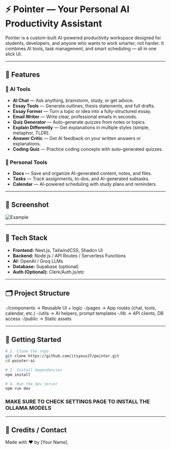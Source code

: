 # ⚡ Pointer — Your Personal AI Productivity Assistant

Pointer is a custom-built AI-powered productivity workspace designed for students, developers, and anyone who wants to work smarter, not harder. It combines AI tools, task management, and smart scheduling — all in one slick UI.

---

## 🧠 Features

### 🔹 AI Tools
- **AI Chat** — Ask anything, brainstorm, study, or get advice.
- **Essay Tools** — Generate outlines, thesis statements, and full drafts.
- **Essay Former** — Turn a topic or idea into a fully-structured essay.
- **Email Writer** — Write clear, professional emails in seconds.
- **Quiz Generator** — Auto-generate quizzes from notes or topics.
- **Explain Differently** — Get explanations in multiple styles (simple, metaphor, TLDR).
- **Answer Critic** — Get AI feedback on your written answers or explanations.
- **Coding Quiz** — Practice coding concepts with auto-generated quizzes.

### 🔹 Personal Tools
- **Docs** — Save and organize AI-generated content, notes, and files.
- **Tasks** — Track assignments, to-dos, and AI-generated subtasks.
- **Calendar** — AI-powered scheduling with study plans and reminders.

---

## 📸 Screenshot

![Example](./screenshot/example.png)

---

## 🔧 Tech Stack

- **Frontend:** Next.js, TailwindCSS, Shadcn UI
- **Backend:** Node.js / API Routes / Serverless Functions
- **AI:** OpenAI / Groq LLMs
- **Database:** Supabase (optional)
- **Auth (Optional):** Clerk/Auth.js/etc

---

## 🗂️ Project Structure
-/components → Reusable UI + logic
-/pages → App routes (chat, tools, calendar, etc.)
-/utils → AI helpers, prompt templates
-/lib → API clients, DB access
-/public → Static assets

---

## 🚀 Getting Started

```bash
# 1. Clone the repo
git clone https://github.com/itsyous2f/pointer.git
cd pointer-ai

# 2. Install dependencies
npm install

# 4. Run the dev server
npm run dev
```

### MAKE SURE TO CHECK SETTINGS PAGE TO INSTALL THE OLLAMA MODELS

---

## 🤝 Credits / Contact
Made with ❤️ by [Your Name].
